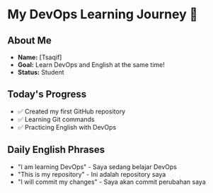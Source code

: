 # My DevOps Learning Journey 🚀

## About Me
- **Name:** [Tsaqif]
- **Goal:** Learn DevOps and English at the same time!
- **Status:** Student 

## Today's Progress
- ✅ Created my first GitHub repository
- ✅ Learning Git commands
- ✅ Practicing English with DevOps

## Daily English Phrases
- "I am learning DevOps" - Saya sedang belajar DevOps
- "This is my repository" - Ini adalah repository saya
- "I will commit my changes" - Saya akan commit perubahan saya
